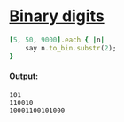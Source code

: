 [1]: http://rosettacode.org/wiki/Binary_digits

# [Binary digits][1]

```ruby
[5, 50, 9000].each { |n|
    say n.to_bin.substr(2);
}
```

#### Output:
```
101
110010
10001100101000
```